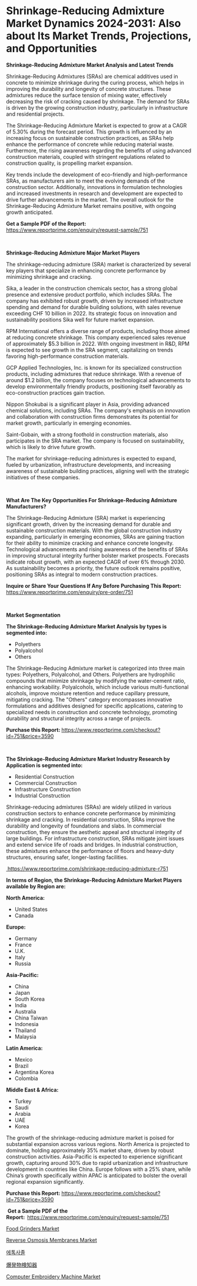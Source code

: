 <p><h1>Shrinkage-Reducing Admixture Market Dynamics 2024-2031: Also about Its Market Trends, Projections, and Opportunities</h1></p><p><strong>Shrinkage-Reducing Admixture Market Analysis and Latest Trends</strong></p>
<p><p>Shrinkage-Reducing Admixtures (SRAs) are chemical additives used in concrete to minimize shrinkage during the curing process, which helps in improving the durability and longevity of concrete structures. These admixtures reduce the surface tension of mixing water, effectively decreasing the risk of cracking caused by shrinkage. The demand for SRAs is driven by the growing construction industry, particularly in infrastructure and residential projects.</p><p>The Shrinkage-Reducing Admixture Market is expected to grow at a CAGR of 5.30% during the forecast period. This growth is influenced by an increasing focus on sustainable construction practices, as SRAs help enhance the performance of concrete while reducing material waste. Furthermore, the rising awareness regarding the benefits of using advanced construction materials, coupled with stringent regulations related to construction quality, is propelling market expansion.</p><p>Key trends include the development of eco-friendly and high-performance SRAs, as manufacturers aim to meet the evolving demands of the construction sector. Additionally, innovations in formulation technologies and increased investments in research and development are expected to drive further advancements in the market. The overall outlook for the Shrinkage-Reducing Admixture Market remains positive, with ongoing growth anticipated.</p></p>
<p><strong>Get a Sample PDF of the Report:&nbsp;</strong> <a href="https://www.reportprime.com/enquiry/request-sample/751">https://www.reportprime.com/enquiry/request-sample/751</a></p>
<p>&nbsp;</p>
<p><strong>Shrinkage-Reducing Admixture Major Market Players</strong></p>
<p><p>The shrinkage-reducing admixture (SRA) market is characterized by several key players that specialize in enhancing concrete performance by minimizing shrinkage and cracking.</p><p>Sika, a leader in the construction chemicals sector, has a strong global presence and extensive product portfolio, which includes SRAs. The company has exhibited robust growth, driven by increased infrastructure spending and demand for durable building solutions, with sales revenue exceeding CHF 10 billion in 2022. Its strategic focus on innovation and sustainability positions Sika well for future market expansion.</p><p>RPM International offers a diverse range of products, including those aimed at reducing concrete shrinkage. This company experienced sales revenue of approximately $5.3 billion in 2022. With ongoing investment in R&D, RPM is expected to see growth in the SRA segment, capitalizing on trends favoring high-performance construction materials.</p><p>GCP Applied Technologies, Inc. is known for its specialized construction products, including admixtures that reduce shrinkage. With a revenue of around $1.2 billion, the company focuses on technological advancements to develop environmentally friendly products, positioning itself favorably as eco-construction practices gain traction.</p><p>Nippon Shokubai is a significant player in Asia, providing advanced chemical solutions, including SRAs. The company's emphasis on innovation and collaboration with construction firms demonstrates its potential for market growth, particularly in emerging economies.</p><p>Saint-Gobain, with a strong foothold in construction materials, also participates in the SRA market. The company is focused on sustainability, which is likely to drive future growth.</p><p>The market for shrinkage-reducing admixtures is expected to expand, fueled by urbanization, infrastructure developments, and increasing awareness of sustainable building practices, aligning well with the strategic initiatives of these companies.</p></p>
<p>&nbsp;</p>
<p><strong>What Are The Key Opportunities For Shrinkage-Reducing Admixture Manufacturers?</strong></p>
<p><p>The Shrinkage-Reducing Admixture (SRA) market is experiencing significant growth, driven by the increasing demand for durable and sustainable construction materials. With the global construction industry expanding, particularly in emerging economies, SRAs are gaining traction for their ability to minimize cracking and enhance concrete longevity. Technological advancements and rising awareness of the benefits of SRAs in improving structural integrity further bolster market prospects. Forecasts indicate robust growth, with an expected CAGR of over 6% through 2030. As sustainability becomes a priority, the future outlook remains positive, positioning SRAs as integral to modern construction practices.</p></p>
<p><strong>Inquire or Share Your Questions If Any Before Purchasing This Report:</strong> <a href="https://www.reportprime.com/enquiry/pre-order/751">https://www.reportprime.com/enquiry/pre-order/751</a></p>
<p>&nbsp;</p>
<p><strong>Market Segmentation</strong></p>
<p><strong>The Shrinkage-Reducing Admixture Market Analysis by types is segmented into:</strong></p>
<p><ul><li>Polyethers</li><li>Polyalcohol</li><li>Others</li></ul></p>
<p><p>The Shrinkage-Reducing Admixture market is categorized into three main types: Polyethers, Polyalcohol, and Others. Polyethers are hydrophilic compounds that minimize shrinkage by modifying the water-cement ratio, enhancing workability. Polyalcohols, which include various multi-functional alcohols, improve moisture retention and reduce capillary pressure, mitigating cracking. The "Others" category encompasses innovative formulations and additives designed for specific applications, catering to specialized needs in construction and concrete technology, promoting durability and structural integrity across a range of projects.</p></p>
<p><strong>Purchase this Report:&nbsp;</strong><a href="https://www.reportprime.com/checkout?id=751&price=3590">https://www.reportprime.com/checkout?id=751&price=3590</a></p>
<p>&nbsp;</p>
<p><strong>The Shrinkage-Reducing Admixture Market Industry Research by Application is segmented into:</strong></p>
<p><ul><li>Residential Construction</li><li>Commercial Construction</li><li>Infrastructure Construction</li><li>Industrial Construction</li></ul></p>
<p><p>Shrinkage-reducing admixtures (SRAs) are widely utilized in various construction sectors to enhance concrete performance by minimizing shrinkage and cracking. In residential construction, SRAs improve the durability and longevity of foundations and slabs. In commercial construction, they ensure the aesthetic appeal and structural integrity of large buildings. For infrastructure construction, SRAs mitigate joint issues and extend service life of roads and bridges. In industrial construction, these admixtures enhance the performance of floors and heavy-duty structures, ensuring safer, longer-lasting facilities.</p></p>
<p><a href="https://www.reportprime.com/shrinkage-reducing-admixture-r751">&nbsp;https://www.reportprime.com/shrinkage-reducing-admixture-r751</a></p>
<p><strong>In terms of Region, the Shrinkage-Reducing Admixture Market Players available by Region are:</strong></p>
<p>
    <p> <strong> North America: </strong>
        <ul>
            <li>United States</li>
            <li>Canada</li>
        </ul>
        </p> 
    <p> <strong> Europe: </strong>
        <ul>
            <li>Germany</li>
            <li>France</li>
            <li>U.K.</li>
            <li>Italy</li>
            <li>Russia</li>
        </ul>
        </p> 
    <p> <strong> Asia-Pacific: </strong>
        <ul>
            <li>China</li>
            <li>Japan</li>
            <li>South Korea</li>
            <li>India</li>
            <li>Australia</li>
            <li>China Taiwan</li>
            <li>Indonesia</li>
            <li>Thailand</li>
            <li>Malaysia</li>
        </ul>
        </p> 
    <p> <strong> Latin America: </strong>
        <ul>
            <li>Mexico</li>
            <li>Brazil</li>
            <li>Argentina Korea</li>
            <li>Colombia</li>
        </ul>
        </p> 
    <p> <strong> Middle East & Africa: </strong>
        <ul>
            <li>Turkey</li>
            <li>Saudi</li>
            <li>Arabia</li>
            <li>UAE</li>
            <li>Korea</li>
        </ul>
    </p>
    </p>
<p><p>The growth of the shrinkage-reducing admixture market is poised for substantial expansion across various regions. North America is projected to dominate, holding approximately 35% market share, driven by robust construction activities. Asia-Pacific is expected to experience significant growth, capturing around 30% due to rapid urbanization and infrastructure development in countries like China. Europe follows with a 25% share, while China’s growth specifically within APAC is anticipated to bolster the overall regional expansion significantly.</p></p>
<p><strong>Purchase this Report: </strong><a href="https://www.reportprime.com/checkout?id=751&price=3590">https://www.reportprime.com/checkout?id=751&price=3590</a></p>
<p>&nbsp;<strong>Get a Sample PDF of the Report:&nbsp;&nbsp;</strong><a href="https://www.reportprime.com/enquiry/request-sample/751">https://www.reportprime.com/enquiry/request-sample/751</a></p>
<p><strong></strong></p>
<p><p><a href="https://medium.com/@dorothybrooks53/food-grinders-market-outlook-and-forecast-from-2024-to-2031-2d7e756e6054">Food Grinders Market</a></p><p><a href="https://github.com/indrystar/Market-Research-Report-List-4/blob/main/reverse-osmosis-membranes-market.md">Reverse Osmosis Membranes Market</a></p><p><a href="https://medium.com/@delmyx2tuliau/%EA%B8%80%EB%A1%9C%EB%B2%8C-%EC%97%90%ED%86%A1%EC%82%AC%EC%A1%B8-%EC%8B%9C%EC%9E%A5%EC%9D%80-2024%EB%85%84%EB%B6%80%ED%84%B0-2031%EB%85%84%EA%B9%8C%EC%A7%80-8-3-%EC%9D%98-%EC%97%B0%ED%8F%89%EA%B7%A0-%EC%84%B1%EC%9E%A5%EB%A5%A0-cagr-%EB%A1%9C-%EC%84%B1%EC%9E%A5%ED%95%A0-%EA%B2%83%EC%9C%BC%EB%A1%9C-%EC%98%88%EC%83%81%EB%90%A9%EB%8B%88%EB%8B%A4-e59121edee97">에톡사졸</a></p><p><a href="https://medium.com/@drfg4t/%E7%88%86%E8%96%AC%E6%8E%A2%E7%9F%A5%E6%A9%9F%E5%B8%82%E5%A0%B4%E3%81%AE%E9%9D%A9%E5%91%BD-2024%E5%B9%B4-2031%E5%B9%B4-%E6%AC%A1%E3%81%AE10%E5%B9%B4%E9%96%93%E3%82%92%E5%BD%A2%E3%81%A5%E3%81%8F%E3%82%8B%E5%B8%82%E5%A0%B4%E5%8B%95%E5%90%91-4c1f236193cd">爆発物検知器</a></p><p><a href="https://issuu.com/reportprime-2/docs/computer-embroidery-machine-market-_2f37245af208d7">Computer Embroidery Machine Market</a></p></p>